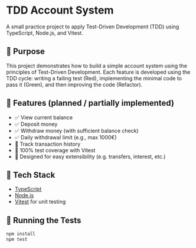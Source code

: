 # TDD Account System

A small practice project to apply Test-Driven Development (TDD) using TypeScript, Node.js, and Vitest.

## 📌 Purpose

This project demonstrates how to build a simple account system using the principles of Test-Driven Development. Each feature is developed using the TDD cycle: writing a failing test (Red), implementing the minimal code to pass it (Green), and then improving the code (Refactor).

## 🧩 Features (planned / partially implemented)

- ✅ View current balance
- ✅ Deposit money
- ✅ Withdraw money (with sufficient balance check)
- ✅ Daily withdrawal limit (e.g., max 1000€)
- 🔄 Track transaction history
- 🧪 100% test coverage with Vitest
- 🚧 Designed for easy extensibility (e.g. transfers, interest, etc.)

## 🧪 Tech Stack

- [TypeScript](https://www.typescriptlang.org/)
- [Node.js](https://nodejs.org/)
- [Vitest](https://vitest.dev/) for unit testing

## 🚀 Running the Tests

```bash
npm install
npm test
```
